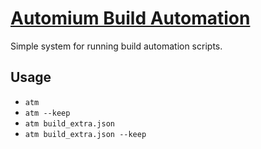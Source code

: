 # [Automium Build Automation](http://automium.com)

Simple system for running build automation scripts.

## Usage

* `atm`
* `atm --keep`
* `atm build_extra.json`
* `atm build_extra.json --keep`

